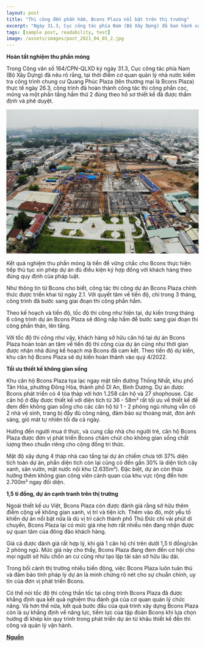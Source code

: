 ```yaml
---
layout: post
title: "Thi công đến phần hầm, Bcons Plaza nổi bật trên thị trường"
excerpt: "Ngày 31.3, Cục công tác phía Nam (Bộ Xây Dựng) đã ban hành văn bản thông báo kết quả nghiệm thu xây dựng phần móng công trình dự án khu căn hộ Bcons Plaza."
tags: [sample post, readability, test]
image: /assets/images/post_2021_04_05_2.jpg
---
```


**Hoàn tất nghiệm thu phần móng**

Trong Công văn số 164/CPN-QLXD ký ngày 31.3, Cục công tác phía Nam (Bộ Xây Dựng) đã nêu rõ rằng, tại thời điểm cơ quan quản lý nhà nước kiểm tra công trình chung cư Quang Phúc Plaza (tên thương mại là Bcons Plaza) thực tế ngày 26.3, công trình đã hoàn thành công tác thi công phần cọc, móng và một phần tầng hầm thứ 2 đúng theo hồ sơ thiết kế đã được thẩm định và phê duyệt. 

![Hình ảnh thi công thực tế tại công trường Bcons Plaza đến ngày 3.4](/assets/images/post_2021_04_05_2.jpg)

Kết quả nghiệm thu phần móng là tiền đề vững chắc cho Bcons thực hiện tiếp thủ tục xin phép dự án đủ điều kiện ký hợp đồng với khách hàng theo đúng quy định của pháp luật.

Như thông tin từ Bcons cho biết, công tác thi công dự án Bcons Plaza chính thức được triển khai từ ngày 2.1. Với quyết tâm về tiến độ, chỉ trong 3 tháng, công trình đã bước sang giai đoạn thi công phần hầm.

Theo kế hoạch và tiến độ, tốc độ thi công như hiện tại, dự kiến trong tháng 6 công trình dự án Bcons Plaza sẽ đóng nắp hầm để bước sang giai đoạn thi công phần thân, lên tầng.

Với tốc độ thi công như vậy, khách hàng sở hữu căn hộ tại dự án Bcons Plaza hoàn toàn an tâm về tiến độ thi công của dự án cũng như thời gian được nhận nhà đúng kế hoạch mà Bcons đã cam kết. Theo tiến độ dự kiến, khu căn hộ Bcons Plaza sẽ dự kiến hoàn thành vào quý 4/2022. 

**Tối ưu thiết kế không gian sống**

Khu căn hộ Bcons Plaza tọa lạc ngay mặt tiền đường Thống Nhất, khu phố Tân Hòa, phường Đông Hòa, thành phố Dĩ An, Bình Dương. Dự án được Bcons phát triển có 4 tòa tháp với hơn 1.258 căn hộ và 27 shophouse. Các căn hộ ở đây được thiết kế với diện tích từ 36 - 58m² rất tối ưu về thiết kế để đem đến không gian sống cho các căn hộ từ 1 - 2 phòng ngủ nhưng vẫn có 2 nhà vệ sinh, trang bị đầy đủ công năng, đảm bảo sự thoáng mát, đón ánh sáng, gió mát tự nhiên tối đa cả ngày. 

Hướng đến người mua ở thực, và cung cấp nhà cho người trẻ, căn hộ Bcons Plaza được đơn vị phát triển Bcons chăm chút cho không gian sống chất lượng theo chuẩn riêng cho cộng đồng tri thức.

Mật độ xây dựng 4 tháp nhà cao tầng tại dự án chiếm chưa tới 37% diện tích toàn dự án, phần diện tích còn lại cũng có đến gần 30% là diện tích cây xanh, sân vườn, mặt nước nội khu (2.635m²). Đặc biệt, dự án còn thừa hưởng thêm không gian công viên cảnh quan của khu vực rộng đến hơn 2.700m² ngay đối diện.

**1,5 tỉ đồng, dự án cạnh tranh trên thị trường**

Ngoài thiết kế ưu Việt, Bcons Plaza còn được đánh giá rằng sở hữu thêm điểm cộng về không gian xanh, vị trí và tiện ích. Thêm vào đó, một yếu tố khiến dự án nổi bật nữa là dù vị trí cách thành phố Thủ Đức chỉ vài phút di chuyển, Bcons Plaza lại có mức giá nhẹ hơn rất nhiều nên đang nhận được sự quan tâm của đông đảo khách hàng. 

Giá cả được đánh giá rất hợp lý, khi giá 1 căn hộ chỉ trên dưới 1,5 tỉ đồng/căn 2 phòng ngủ. Mức giá này cho thấy, Bcons Plaza đang đem đến cơ hội cho mọi người sở hữu chốn an cư cũng như tạo lập tài sản sở hữu lâu dài.

Trong bối cảnh thị trường nhiều biến động, việc Bcons Plaza luôn tuân thủ và đảm bảo tính pháp lý dự án là minh chứng rõ nét cho sự chuẩn chỉnh, uy tín của đơn vị phát triển Bcons.

Có thể nói tốc độ thi công thần tốc tại công trình Bcons Plaza đã được khẳng định qua kết quả nghiệm thu đánh giá của cơ quan quản lý chức năng. Và hơn thế nữa, kết quả bước đầu của quá trình xây dựng Bcons Plaza còn là sự khẳng định về năng lực, tiềm lực của tập đoàn Bcons khi lựa chọn hướng đi khép kín quy trình trong phát triển dự án từ khâu thiết kế đến thi công và quản lý vận hành. 

**[Nguồn](https://thanhnien.vn/tai-chinh-kinh-doanh/thi-cong-den-phan-ham-bcons-plaza-noi-bat-tren-thi-truong-1363898.html)**